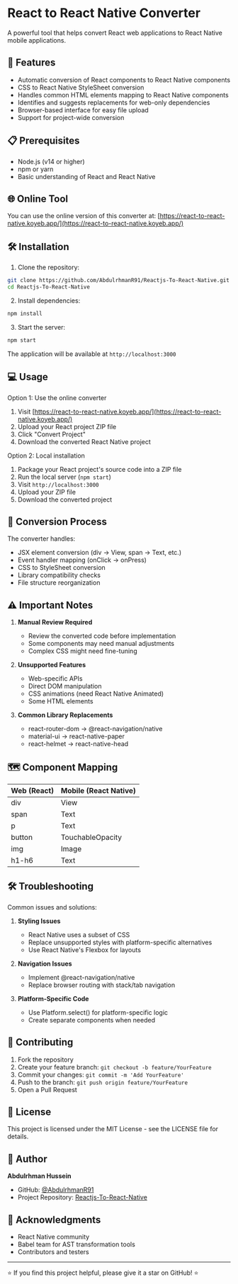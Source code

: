 # React to React Native Converter

A powerful tool that helps convert React web applications to React Native mobile applications.

## 🚀 Features

- Automatic conversion of React components to React Native components
- CSS to React Native StyleSheet conversion
- Handles common HTML elements mapping to React Native components
- Identifies and suggests replacements for web-only dependencies
- Browser-based interface for easy file upload
- Support for project-wide conversion

## 📋 Prerequisites

- Node.js (v14 or higher)
- npm or yarn
- Basic understanding of React and React Native

## 🌐 Online Tool

You can use the online version of this converter at:
[https://react-to-react-native.koyeb.app/](https://react-to-react-native.koyeb.app/)

## 🛠️ Installation

1. Clone the repository:
```bash
git clone https://github.com/AbdulrhmanR91/Reactjs-To-React-Native.git
cd Reactjs-To-React-Native
```

2. Install dependencies:
```bash
npm install
```

3. Start the server:
```bash
npm start
```

The application will be available at `http://localhost:3000`

## 💻 Usage

Option 1: Use the online converter
1. Visit [https://react-to-react-native.koyeb.app/](https://react-to-react-native.koyeb.app/)
2. Upload your React project ZIP file
3. Click "Convert Project"
4. Download the converted React Native project

Option 2: Local installation
1. Package your React project's source code into a ZIP file
2. Run the local server (`npm start`)
3. Visit `http://localhost:3000`
4. Upload your ZIP file
5. Download the converted project

## 🔄 Conversion Process

The converter handles:

- JSX element conversion (div → View, span → Text, etc.)
- Event handler mapping (onClick → onPress)
- CSS to StyleSheet conversion
- Library compatibility checks
- File structure reorganization

## ⚠️ Important Notes

1. **Manual Review Required**
   - Review the converted code before implementation
   - Some components may need manual adjustments
   - Complex CSS might need fine-tuning

2. **Unsupported Features**
   - Web-specific APIs
   - Direct DOM manipulation
   - CSS animations (need React Native Animated)
   - Some HTML elements

3. **Common Library Replacements**
   - react-router-dom → @react-navigation/native
   - material-ui → react-native-paper
   - react-helmet → react-native-head

## 🗺️ Component Mapping

| Web (React) | Mobile (React Native) |
|-------------|----------------------|
| div         | View                |
| span        | Text                |
| p           | Text                |
| button      | TouchableOpacity    |
| img         | Image               |
| h1-h6       | Text                |

## 🛠️ Troubleshooting

Common issues and solutions:

1. **Styling Issues**
   - React Native uses a subset of CSS
   - Replace unsupported styles with platform-specific alternatives
   - Use React Native's Flexbox for layouts

2. **Navigation Issues**
   - Implement @react-navigation/native
   - Replace browser routing with stack/tab navigation

3. **Platform-Specific Code**
   - Use Platform.select() for platform-specific logic
   - Create separate components when needed

## 🤝 Contributing

1. Fork the repository
2. Create your feature branch: `git checkout -b feature/YourFeature`
3. Commit your changes: `git commit -m 'Add YourFeature'`
4. Push to the branch: `git push origin feature/YourFeature`
5. Open a Pull Request

## 📝 License

This project is licensed under the MIT License - see the LICENSE file for details.

## 👤 Author

**Abdulrhman Hussein**
- GitHub: [@AbdulrhmanR91](https://github.com/AbdulrhmanR91)
- Project Repository: [Reactjs-To-React-Native](https://github.com/AbdulrhmanR91/Reactjs-to-React-native-converter)

## 🙏 Acknowledgments

- React Native community
- Babel team for AST transformation tools
- Contributors and testers

---

⭐️ If you find this project helpful, please give it a star on GitHub! ⭐️

